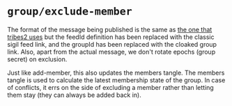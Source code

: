 # `group/exclude-member`

The format of the message being published is the same as [the one that tribes2 uses](https://github.com/ssbc/private-group-spec/blob/64962d2f4b9c2b1b50adc05a7858eda38a73511f/group/exclude-member/schema.json) but the feedId definition has been replaced with the classic sigil feed link, and the groupId has been replaced with the cloaked group link. Also, apart from the actual message, we don't rotate epochs (group secret) on exclusion.

Just like add-member, this also updates the members tangle. The members tangle is used to calculate the latest membership state of the group. In case of conflicts, it errs on the side of excluding a member rather than letting them stay (they can always be added back in).